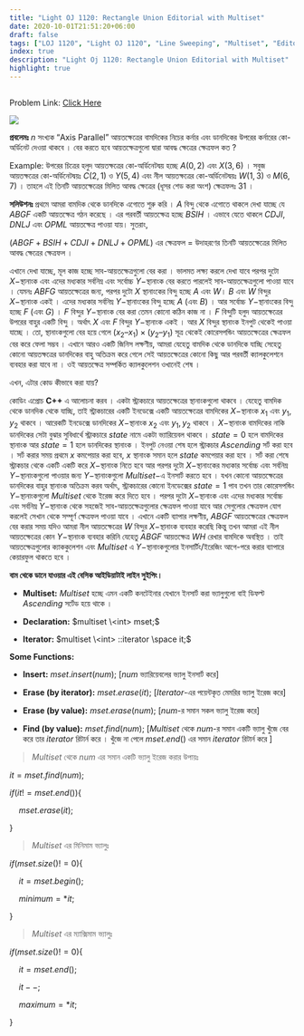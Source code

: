 ```yaml
---
title: "Light OJ 1120: Rectangle Union Editorial with Multiset"
date: 2020-10-01T21:51:20+06:00
draft: false
tags: ["LOJ 1120", "Light OJ 1120", "Line Sweeping", "Multiset", "Editorial"]
index: true
description: "Light Oj 1120: Rectangle Union Editorial with Multiset"
highlight: true
---
```


##

Problem Link: [Click Here](http://lightoj.com/volume_showproblem.php?problem=1120)

![](https://lh3.googleusercontent.com/MYHzwBqJGGxl5gw1OR5vZiYMcYVemWvesF9I6hvFXgUGZ6DQyG0_UyuVbf0knTKHPKBuHz923pK3TRWDyBggmzwuz_S8PqhlUJmLD2xGFhwR1OhWj0zpmFPUNDXGadeEvZSBsvw4S_t6VFmoWQ)

**প্রবলেমঃ** $n$ সংখ্যক “Axis Parallel” আয়তক্ষেত্রের বামদিকের নিচের কর্নার এবং ডানদিকের উপরের কর্নারের কো-অর্ডিনেট দেওয়া থাকবে । বের করতে হবে আয়তক্ষেত্রগুলো দ্বারা আবদ্ধ ক্ষেত্রের ক্ষেত্রফল কত ?

Example: উপরের চিত্রের হলুদ আয়তক্ষত্রের কো-অর্ডিনেটদ্বয় হচ্ছে $A(0, 2)$ এবং $X(3, 6)$ । সবুজ আয়তক্ষত্রের কো-অর্ডিনেটদ্বয়ঃ $C(2, 1)$ ও $Y(5, 4)$ এবং নীল আয়তক্ষত্রের কো-অর্ডিনেটদ্বয়ঃ $W(1, 3)$ ও $M(6, 7)$ । তাহলে এই তিনটি আয়তক্ষেত্রের মিলিত আবদ্ধ ক্ষেত্রের (ধূসর শেড করা অংশ) ক্ষেত্রফলঃ $31$ ।

**সলিউশনঃ** প্রথমে আমরা বামদিক থেকে ডানদিকে এগোতে শুরু করি । $A$ বিন্দু থেকে এগোতে থাকলে দেখা যাচ্ছে যে $ABGF$ একটি আয়তক্ষেত্র গঠন করেছে । এর পরবর্তী আয়তক্ষেত্র হচ্ছে $BSIH$ । এভাবে যেতে থাকলে $CDJI, DNLJ$ এবং $OPML$ আয়তক্ষেত্র পাওয়া যায়। সুতরাং,

$(ABGF + BSIH + CDJI + DNLJ + OPML)$ এর ক্ষেত্রফল = উদাহরণের তিনটি আয়তক্ষেত্রের মিলিত আবদ্ধ ক্ষেত্রের ক্ষেত্রফল ।

এখানে দেখা যাচ্ছে, মূল কাজ হচ্ছে সাব-আয়তক্ষেত্রগুলো বের করা । ভালমত লক্ষ্য করলে দেখা যাবে পরপর দুটো $X-$স্থানাংক এবং এদের মধ্যকার সর্বনিম্ন এবং সর্বোচ্চ $Y-$স্থানাংক বের করতে পারলেই সাব-আয়তক্ষেত্রগুলো পাওয়া যাবে । যেমনঃ $ABFG$ আয়তক্ষেত্রের জন্য, পরপর দুটো $X$ স্থানাংকের বিন্দু হচ্ছে $A$ এবং $W$। $B$ এবং $W$ বিন্দুর $X-$স্থানাংক একই । 
এদের মধ্যকার সর্বনিম্ন $Y-$স্থানাংকের বিন্দু হচ্ছে $A$ (এবং $B$) । আর সর্বোচ্চ $Y-$স্থানাংকের বিন্দু হচ্ছে $F$ (এবং $G$) । $F$ বিন্দুর $Y-$স্থানাংক বের করা তেমন কোনো কঠিন কাজ না । $F$ বিন্দুটি হলুদ আয়তক্ষেত্রের উপরের বাহুর একটি বিন্দু । অর্থাৎ $X$ এবং $F$ বিন্দুর $Y-$স্থানাংক একই । আর $X$ বিন্দুর স্থানাংক ইনপুট থেকেই পাওয়া যাচ্ছে । তো, স্থানাংকগুলো বের হয়ে গেলে $(x_2 – x_1) \times (y_2 – y_1)$ সূত্র থেকেই কোরেসপন্ডিং আয়তক্ষেত্রের ক্ষেত্রফল বের করে ফেলা সম্ভব । এখানে আরও একটি জিনিস লক্ষণীয়, আমরা যেহেতু বামদিক থেকে ডানদিকে যাচ্ছি সেহেতু কোনো আয়তক্ষত্রের ডানদিকের বাহু অতিক্রম করে গেলে সেই আয়তক্ষেত্রের কোনো কিছু আর পরবর্তী ক্যালকুলেশনে ব্যবহার করা যাবে না । ওই আয়তক্ষেত্র সম্পর্কিত ক্যালকুলেশন ওখানেই শেষ ।

এখন, এটার কোড কীভাবে করা যায়?

কোডিং এপ্রোচ **C++** এ আলোচনা করব । একটা স্ট্রাকচারে আয়তক্ষেত্রের স্থানাংকগুলো থাকবে । যেহেতু বামদিক থেকে ডানদিক থেকে যাচ্ছি, তাই স্ট্রাকচারের একটি ইনডেক্সে একটি আয়তক্ষেত্রের বামদিকের $X-$স্থানাংক $x_1$ এবং $y_1, y_2$ থাকবে । আরেকটি ইনডেক্সে ডানদিকের $X-$স্থানাংক $x_2$ এবং $y_1, y_2$ থাকবে । $X-$স্থানাংক বামদিকের নাকি ডানদিকের সেটা বুঝার সুবিধার্থে স্ট্রাকচারে $state$ নামে একটা ভ্যারিয়েবল থাকবে । $state = 0$ হলে বামদিকের স্থানাংক আর $state = 1$ হলে ডানদিকের স্থানাংক । ইনপুট নেওয়া শেষ হলে স্ট্রাকচার $Ascending$ সর্ট করা হবে । সর্ট করার সময় প্রথমে $x$ কমপেয়ার করা হবে, $x$ স্থানাংক সমান হলে $state$ কমপেয়ার করা হবে । সর্ট করা শেষে স্ট্রাকচার থেকে একটি একটি করে $X-$স্থানাংক নিতে হবে আর পরপর দুটো $X-$স্থানাংকের মধ্যকার সর্বোচ্চ এবং সর্বনিম্ন $Y-$স্থানাংকগুলো পাওয়ার জন্য $Y-$স্থানাংকগুলো $Multiset-$এ ইনসার্ট করতে হবে । যখন কোনো আয়তক্ষেত্রের ডানদিকের বাহুর স্থানাংক অতিক্রম করব অর্থাৎ, স্ট্রাকচারের কোনো ইনডেক্সের $state = 1$ পাব তখন তার কোরেসপন্ডিং $Y-$স্থানাংকগুলো $Multiset$ থেকে ইরেজ করে দিতে হবে । পরপর দুটো $X-$স্থানাংক এবং এদের মধ্যকার সর্বোচ্চ এবং সর্বনিম্ন $Y-$স্থানাংক থেকে সহজেই সাব-আয়তক্ষেত্রগুলোর ক্ষেত্রফল পাওয়া যাবে আর সেগুলোর ক্ষেত্রফল যোগ করলেই সেখান থেকে সম্পূর্ণ ক্ষেত্রফল পাওয়া যাবে । এখানে একটি ব্যাপার লক্ষণীয়, $ABGF$ আয়তক্ষেত্রের ক্ষেত্রফল বের করার সময় যদিও আমরা নীল আয়তক্ষেত্রের $W$ বিন্দুর $X-$স্থানাংক ব্যবহার করেছি কিন্তু তখন আমরা এই নীল আয়তক্ষেত্রের কোন $Y-$স্থানাংক ব্যবহার করিনি যেহেতু $ABGF$ আয়তক্ষেত্র $WH$ রেখার বামদিকে অবস্থিত । তাই আয়তক্ষেত্রগুলোর ক্যাককুলেশন এবং $Multiset$ এ $Y-$স্থানাংকগুলোর ইনসার্টিং/ইরেজিং আগে-পরে করার ব্যাপারে কেয়ারফুল থাকতে হবে ।

**বাম থেকে ডানে যাওয়ার এই বেসিক আইডিয়াটাই লাইন সুইপিং।**


* **Multiset:** $Multiset$ হচ্ছে এমন একটি কনটেইনার যেখানে ইনসার্ট করা ভ্যালুগুলো বাই ডিফল্ট $Ascending$  সর্টেড হয়ে থাকে ।

* **Declaration:** $multiset \<int> mset;$

* **Iterator:** $multiset \<int> ::iterator \space it;$


**Some Functions:**

* **Insert:** $mset.insert(num);$ [$num$ ভ্যারিয়েবলের ভ্যালু ইনসার্ট করে]

* **Erase (by iterator):** $mset.erase(it);$ [$Iterator$-এর পয়েন্টকৃত মেমরির ভ্যালু ইরেজ করে]

* **Erase (by value):** $mset.erase(num);$ [$num$-র সমান সকল ভ্যালু ইরেজ করে]

* **Find (by value):** $mset.find(num);$ [$Multiset$ থেকে $num$-র সমান একটি ভ্যালু খুঁজে বের করে তার $iterator$ রিটার্ন করে । খুঁজে না পেলে $mset.end()$ এর সমান $iterator$ রিটার্ন করে ]

> $Multiset$ থেকে $num$ এর সমান একটি ভ্যালু ইরেজ করার উপায়ঃ

$it = mset.find(num);$

$if  ( it != mset.end()) \lbrace$

$\quad mset.erase(it);$

$\rbrace$

> $Multiset$ এর মিনিমাম ভ্যালুঃ

$if(mset.size() != 0) \lbrace$

$\quad it = mset.begin();$

$\quad minimum = *it;$

$\rbrace$

> $Multiset$ এর ম্যাক্সিমাম ভ্যালুঃ

$if(mset.size() != 0) \lbrace$

$\quad it = mset.end();$

$\quad it- -;$

$\quad maximum = *it;$

$\rbrace$
